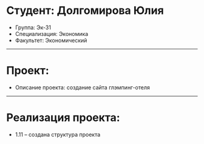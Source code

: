 # Студент: Долгомирова Юлия
- Группа: Эк-31
- Специализация: Экономика
- Факультет: Экономический
---
# Проект: 
- Описание проекта: создание сайта глэмпинг-отеля
---
# Реализация проекта:
- 1.11 – создана структура проекта
